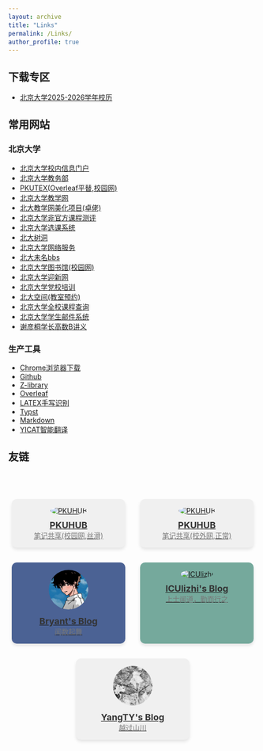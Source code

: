 ```yaml
---
layout: archive
title: "Links"
permalink: /Links/
author_profile: true
---
```


<head>
  <meta charset="UTF-8">
  <meta name="viewport" content="width=device-width, initial-scale=1.0">
  <title>Friendlinks</title>
  <style>
    /* 好友链接列表样式 */
    .friend-links-container {
      display: flex;
      flex-wrap: wrap;
      justify-content: center;
      gap: 30px;
      margin-top: 20px;
    }
    /* 每个好友的卡片样式 */
    .friend-card {
      background-color: #f0f0f0;
      border-radius: 10px;
      padding: 15px;
      width: 200px;
      text-align: center;
      box-shadow: 0 4px 6px rgba(0, 0, 0, 0.1);
      cursor: pointer;
      transition: transform 0.2s ease;
    }
    .friend-card:hover {
      transform: translateY(-5px);
    }
    /* 好友头像样式 */
    .avatar {
      width: 80px;
      height: 80px;
      border-radius: 50%;
      object-fit: cover;
      margin-bottom: 10px;
    }
    /* 好友名字样式 */
    .friend-name {
      font-size: 18px;
      font-weight: bold;
      color: #333;
    }
    /* 好友介绍样式 */
    .friend-intro {
      font-size: 14px;
      color: #777;
    }
  </style>
</head>
<body>


<h2>下载专区</h2>
<ul>
  <li><a href="../files/北京大学2025-2026学年校历.pdf">北京大学2025-2026学年校历</a></li>
</ul>

<h2>常用网站</h2>
<h3>北京大学</h3>
<ul>
  <li><a href="https://portal.pku.edu.cn/">北京大学校内信息门户</a></li>
  <li><a href="https://dean.pku.edu.cn/">北京大学教务部</a></li>
  <li><a href="https://latex.pku.edu.cn/">PKUTEX(Overleaf平替,校园网)</a></li>
  <li><a href="https://course.pku.edu.cn/">北京大学教学网</a></li>
  <li><a href="https://github.com/zhuozhiyongde/PKU-Art">北大教学网美化项目(卓佬)</a></li>
  <li><a href="https://courses.pinzhixiaoyuan.com/">北京大学非官方课程测评</a></li>
  <li><a href="https://elective.pku.edu.cn/">北京大学选课系统</a></li>
  <li><a href="https://treehole.pku.edu.cn/web/">北大树洞</a></li>
  <li><a href="https://its.pku.edu.cn/">北京大学网络服务</a></li>
  <li><a href="https://bbs.pku.edu.cn/web/">北大未名bbs</a></li>
  <li><a href="https://www.lib.pku.edu.cn/">北京大学图书馆(校园网)</a></li>
  <li><a href="https://fresh.pku.edu.cn/fresh/">北京大学迎新网</a></li>
  <li><a href="http://dangxiao.pku.edu.cn/user/login">北京大学党校培训</a></li>
  <li><a href="https://bdkj.pku.edu.cn/login">北大空间(教室预约)</a></li>
  <li><a href="https://pku7day.com/course">北京大学全校课程查询</a></li>
  <li><a href="https://mail.stu.pku.edu.cn/">北京大学学生邮件系统</a></li>
  <li><a href="https://darkoxie.github.io/">谢彦桐学长高数B讲义</a></li>
</ul>

<h3>生产工具</h3>
<ul>
  <li><a href="https://www.google.cn/chrome/next-steps.html?statcb=0&installdataindex=empty&defaultbrowser=0">Chrome浏览器下载</a></li>
  <li><a href="https://github.com/">Github</a></li>
  <li><a href="https://z-lib.id/">Z-library</a></li>
  <li><a href="https://cn.overleaf.com/project">Overleaf</a></li>
  <li><a href="https://detexify.kirelabs.org/classify.html#google_vignette">LATEX手写识别</a></li>
  <li><a href="https://typst.app/">Typst</a></li>
  <li><a href="https://markdown.lovejade.cn/">Markdown</a></li>
  <li><a href="https://www.yicat.vip/">YICAT智能翻译</a></li>
</ul>

<h2>友链</h2>

<br/><br/>
<div class="friend-links-container">
    <!-- 每个好友卡片 -->
    <div class="friend-card" style="background-color: ##f9f9f9;">
      <a href="https://i.pkuhub.cn" target="_blank">
        <img src="../images/pkuhub.jpg" alt="PKUHUB" class="avatar" onerror="this.onerror=null;this.src='../images/default-avatar.jpg';">
        <div class="friend-name">PKUHUB</div>
        <div class="friend-intro">笔记共享(校园网,丝滑)</div>
      </a>
    </div>
    <div class="friend-card" style="background-color: ##f9f9f9;">
      <a href="https://pkuhub.cn/" target="_blank">
        <img src="../images/pkuhub.jpg" alt="PKUHUB" class="avatar" onerror="this.onerror=null;this.src='../images/default-avatar.jpg';">
        <div class="friend-name">PKUHUB</div>
        <div class="friend-intro">笔记共享(校外网,正常)</div>
      </a>
    </div>
    <div class="friend-card" style="background-color: #4b6294;">
      <a href="https://ycyue10001.github.io" target="_blank">
        <img src="../images/male.jpg" alt="ycyue10001's Blog" class="avatar" onerror="this.onerror=null;this.src='../images/default-avatar.jpg';">
        <div class="friend-name">Bryant's Blog</div>
        <div class="friend-intro">闻数起舞</div>
      </a>
    </div>
    <div class="friend-card" style="background-color: #75a99c;">
      <a href="https://ICUlizhi.github.io" target="_blank">
        <img src="../images/xj.jpg" alt="ICUlizhi" class="avatar" onerror="this.onerror=null;this.src='../images/default-avatar.jpg';">
        <div class="friend-name">ICUlizhi's Blog</div>
        <div class="friend-intro">上士闻道，勤而行之</div>
      </a>
    </div>
    <div class="friend-card" style="background-color: #f0f0f0;">
      <a href="https://blog.imyangty.com/" target="_blank">
        <img src="../images/avastars/YangTY.jpg" alt="YangTY's Blog" class="avatar" onerror="this.onerror=null;this.src='../images/default-avatar.jpg';">
        <div class="friend-name">YangTY's Blog</div>
        <div class="friend-intro">越过山川</div>
      </a>
    </div>
  </div>
<br/><br/><br/>


<br/>

<!-- Giscus 评论系统嵌入 -->

<script src="https://giscus.app/client.js"
        data-repo="ycyue10001/ycyue10001.github.io"
        data-repo-id="R_kgDOO3Tdyw"
        data-category="Announcements"
        data-category-id="DIC_kwDOO3Tdy84Crfqv"
        data-mapping="title"
        data-strict="0"
        data-reactions-enabled="1"
        data-emit-metadata="1"
        data-input-position="top"
        data-theme="preferred_color_scheme"
        data-lang="zh-CN"
        data-loading="lazy"
        crossorigin="anonymous"
        async>
</script>
